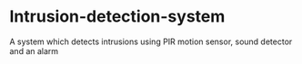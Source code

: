 # Intrusion-detection-system
A system which detects intrusions using PIR motion sensor, sound detector and an alarm

